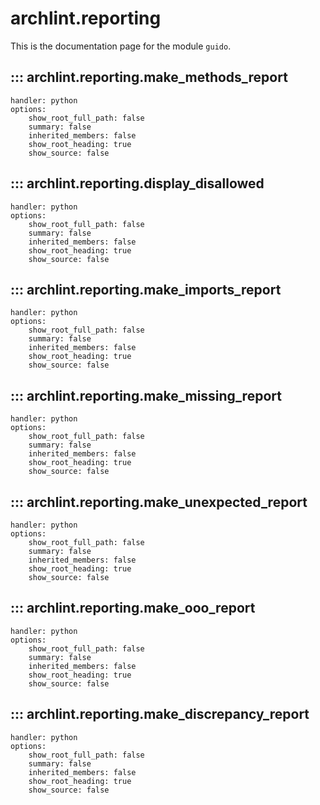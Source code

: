 # archlint.reporting

This is the documentation page for the module `guido`.

## ::: archlint.reporting.make_methods_report
    handler: python
    options:
        show_root_full_path: false
        summary: false
        inherited_members: false
        show_root_heading: true
        show_source: false

## ::: archlint.reporting.display_disallowed
    handler: python
    options:
        show_root_full_path: false
        summary: false
        inherited_members: false
        show_root_heading: true
        show_source: false

## ::: archlint.reporting.make_imports_report
    handler: python
    options:
        show_root_full_path: false
        summary: false
        inherited_members: false
        show_root_heading: true
        show_source: false

## ::: archlint.reporting.make_missing_report
    handler: python
    options:
        show_root_full_path: false
        summary: false
        inherited_members: false
        show_root_heading: true
        show_source: false

## ::: archlint.reporting.make_unexpected_report
    handler: python
    options:
        show_root_full_path: false
        summary: false
        inherited_members: false
        show_root_heading: true
        show_source: false

## ::: archlint.reporting.make_ooo_report
    handler: python
    options:
        show_root_full_path: false
        summary: false
        inherited_members: false
        show_root_heading: true
        show_source: false

## ::: archlint.reporting.make_discrepancy_report
    handler: python
    options:
        show_root_full_path: false
        summary: false
        inherited_members: false
        show_root_heading: true
        show_source: false
